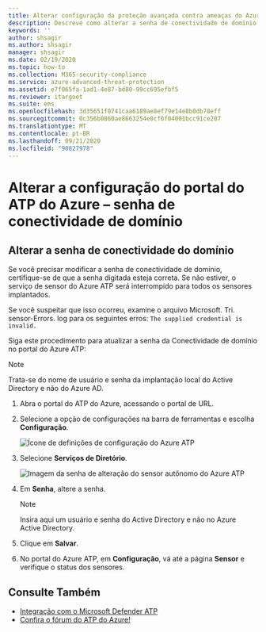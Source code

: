 ```yaml
---
title: Alterar configuração da proteção avançada contra ameaças do Azure-senha de conectividade do domínio
description: Descreve como alterar a senha de conectividade de domínio no sensor autônomo do Azure ATP.
keywords: ''
author: shsagir
ms.author: shsagir
manager: shsagir
ms.date: 02/19/2020
ms.topic: how-to
ms.collection: M365-security-compliance
ms.service: azure-advanced-threat-protection
ms.assetid: e7f065fa-1ad1-4e87-bd80-99cc695efbf5
ms.reviewer: itargoet
ms.suite: ems
ms.openlocfilehash: 3d35651f0741caa6189ae8ef79e14e8b0db78eff
ms.sourcegitcommit: 0c356b0860ae8663254e0cf6f04001bcc91ce207
ms.translationtype: MT
ms.contentlocale: pt-BR
ms.lasthandoff: 09/21/2020
ms.locfileid: "90827978"
---
```

# <a name="change-azure-atp-portal-configuration---domain-connectivity-password"></a>Alterar a configuração do portal do ATP do Azure – senha de conectividade de domínio

## <a name="change-the-domain-connectivity-password"></a>Alterar a senha de conectividade do domínio

Se você precisar modificar a senha de conectividade de domínio, certifique-se de que a senha digitada esteja correta. Se não estiver, o serviço de sensor do Azure ATP será interrompido para todos os sensores implantados.

Se você suspeitar que isso ocorreu, examine o arquivo Microsoft. Tri. sensor-Errors. log para os seguintes erros: `The supplied credential is invalid.`

Siga este procedimento para atualizar a senha da Conectividade de domínio no portal do Azure ATP:

> [!NOTE]
> Trata-se do nome de usuário e senha da implantação local do Active Directory e não do Azure AD.

1. Abra o portal do ATP do Azure, acessando o portal de URL.

1. Selecione a opção de configurações na barra de ferramentas e escolha **Configuração**.

    ![Ícone de definições de configuração do Azure ATP](media/atp-config-menu.png)

1. Selecione **Serviços de Diretório**.

    ![Imagem da senha de alteração do sensor autônomo do Azure ATP](media/directory-services.png)

1. Em **Senha**, altere a senha.

    > [!NOTE]
    > Insira aqui um usuário e senha do Active Directory e não no Azure Active Directory.

1. Clique em **Salvar**.

1. No portal do Azure ATP, em **Configuração**, vá até a página **Sensor** e verifique o status dos sensores.

## <a name="see-also"></a>Consulte Também

- [Integração com o Microsoft Defender ATP](integrate-msde.md)
- [Confira o fórum do ATP do Azure!](https://aka.ms/azureatpcommunity)
